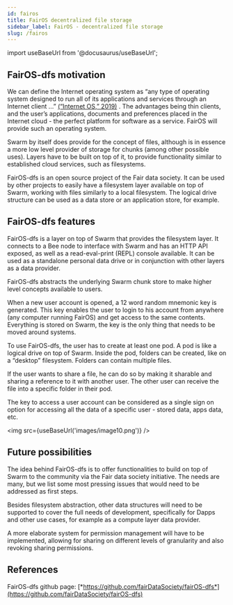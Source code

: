 ```yaml
---
id: fairos
title: FairOS decentralized file storage
sidebar_label: FairOS - decentralized file storage
slug: /fairos
---
```

import useBaseUrl from '@docusaurus/useBaseUrl';

## FairOS-dfs motivation

We can define the Internet operating system as “any type of operating system designed to run all of its applications and services through an Internet client …” [(“Internet OS,” 2019)](https://www.zotero.org/google-docs/?ikiHo2) . The advantages being thin clients, and the user’s applications, documents and preferences placed in the Internet cloud - the perfect platform for software as a service. FairOS will provide such an operating system.

Swarm by itself does provide for the concept of files, although is in essence a more low level provider of storage for chunks (among other possible uses). Layers have to be built on top of it, to provide functionality similar to established cloud services, such as filesystems.

FairOS-dfs is an open source project of the Fair data society. It can be used by other projects to easily have a filesystem layer available on top of Swarm, working with files similarly to a local filesystem. The logical drive structure can be used as a data store or an application store, for example.

## FairOS-dfs features

FairOS-dfs is a layer on top of Swarm that provides the filesystem layer. It connects to a Bee node to interface with Swarm and has an HTTP API exposed, as well as a read-eval-print (REPL) console available. It can be used as a standalone personal data drive or in conjunction with other layers as a data provider.

FairOS-dfs abstracts the underlying Swarm chunk store to make higher level concepts available to users.

When a new user account is opened, a 12 word random mnemonic key is generated. This key enables the user to login to his account from anywhere (any computer running FairOS) and get access to the same contents. Everything is stored on Swarm, the key is the only thing that needs to be moved around systems.

To use FairOS-dfs, the user has to create at least one pod. A pod is like a logical drive on top of Swarm. Inside the pod, folders can be created, like on a “desktop” filesystem. Folders can contain multiple files.

If the user wants to share a file, he can do so by making it sharable and sharing a reference to it with another user. The other user can receive the file into a specific folder in their pod.

The key to access a user account can be considered as a single sign on option for accessing all the data of a specific user - stored data, apps data, etc.


<img src={useBaseUrl('images/image10.png')} />


## Future possibilities

The idea behind FairOS-dfs is to offer functionalities to build on top of Swarm to the community via the Fair data society initiative. The needs are many, but we list some most pressing issues that would need to be addressed as first steps.

Besides filesystem abstraction, other data structures will need to be supported to cover the full needs of development, specifically for Dapps and other use cases, for example as a compute layer data provider.

A more elaborate system for permission management will have to be implemented, allowing for sharing on different levels of granularity and also revoking sharing permissions.

## References

FairOS-dfs github page: [*https://github.com/fairDataSociety/fairOS-dfs*](https://github.com/fairDataSociety/fairOS-dfs)